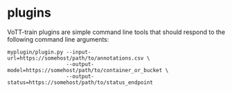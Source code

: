 # plugins
VoTT-train plugins are simple command line tools that should respond to the following command line arguments:

```
myplugin/plugin.py --input-url=https://somehost/path/to/annotations.csv \
                   --output-model=https://somehost/path/to/container_or_bucket \
                   --output-status=https://somehost/path/to/status_endpoint
```

